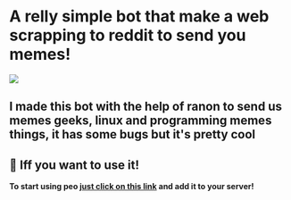 <h1>A relly simple bot that make a web scrapping to reddit to send you memes!</h1>

<img src="https://media.discordapp.net/attachments/809999884820021252/817980281080250368/unknown.png?width=537&height=458">

<h2>I made this bot with the help of ranon to send us memes geeks, linux and programming memes things, it has some bugs but it's pretty cool</h2>

## 👏 Iff you want to use it!
**To start using peo [just click on this link](https://discord.com/api/oauth2/authorize?client_id=809860337188732928&permissions=51200&scope=bot) and add it to your server!**
